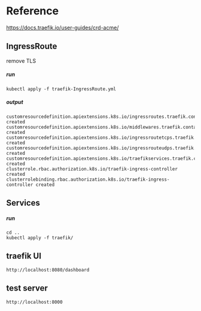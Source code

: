 # Reference
https://docs.traefik.io/user-guides/crd-acme/

## IngressRoute
remove TLS

##### run
```
kubectl apply -f traefik-IngressRoute.yml
```

##### output
```
customresourcedefinition.apiextensions.k8s.io/ingressroutes.traefik.containo.us created
customresourcedefinition.apiextensions.k8s.io/middlewares.traefik.containo.us created
customresourcedefinition.apiextensions.k8s.io/ingressroutetcps.traefik.containo.us created
customresourcedefinition.apiextensions.k8s.io/ingressrouteudps.traefik.containo.us created
customresourcedefinition.apiextensions.k8s.io/traefikservices.traefik.containo.us created
clusterrole.rbac.authorization.k8s.io/traefik-ingress-controller created
clusterrolebinding.rbac.authorization.k8s.io/traefik-ingress-controller created
```

## Services

##### run
```
cd ..
kubectl apply -f traefik/
```

## traefik UI
```
http://localhost:8080/dashboard
```

## test server
```
http://localhost:8000
```
